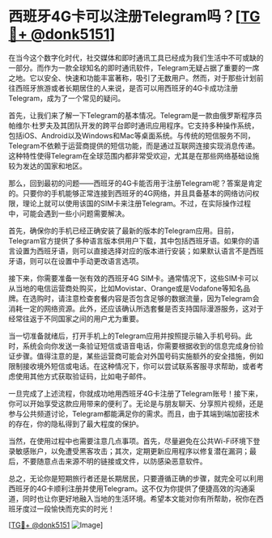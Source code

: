 # 西班牙4G卡可以注册Telegram吗？[[TG💪+ @donk5151](https://t.me/s/donk5151)]

在当今这个数字化时代，社交媒体和即时通讯工具已经成为我们生活中不可或缺的一部分。而作为一款全球知名的即时通讯软件，Telegram无疑占据了重要的一席之地。它以安全、快速和功能丰富著称，吸引了无数用户。然而，对于那些计划前往西班牙旅游或者长期居住的人来说，是否可以用西班牙的4G卡成功注册Telegram，成为了一个常见的疑问。

首先，让我们来了解一下Telegram的基本情况。Telegram是一款由俄罗斯程序员帕维尔·杜罗夫及其团队开发的跨平台即时通讯应用程序。它支持多种操作系统，包括iOS、Android以及Windows和Mac等桌面系统。与传统的短信服务不同，Telegram不依赖于运营商提供的短信功能，而是通过互联网连接实现消息传递。这种特性使得Telegram在全球范围内都非常受欢迎，尤其是在那些网络基础设施较为发达的国家和地区。

那么，回到最初的问题——西班牙的4G卡能否用于注册Telegram呢？答案是肯定的。只要你的手机能够正常连接到西班牙的4G网络，并且具备基本的网络访问权限，理论上就可以使用该国的SIM卡来注册Telegram。不过，在实际操作过程中，可能会遇到一些小问题需要解决。

首先，确保你的手机已经正确安装了最新的版本的Telegram应用。目前，Telegram官方提供了多种语言版本供用户下载，其中包括西班牙语。如果你的语言设置为西班牙语，则可以直接选择对应的版本进行安装；如果默认语言不是西班牙语，则可以在设置中手动更改语言选项。

接下来，你需要准备一张有效的西班牙4G SIM卡。通常情况下，这些SIM卡可以从当地的电信运营商处购买，比如Movistar、Orange或是Vodafone等知名品牌。在选购时，请注意检查套餐内容是否包含足够的数据流量，因为Telegram会消耗一定的网络资源。此外，还应该确认所选套餐是否支持国际漫游服务，这对于经常往返于不同国家之间的用户尤为重要。

当一切准备就绪后，打开手机上的Telegram应用并按照提示输入手机号码。此时，系统会向你发送一条验证短信或语音电话，你需要根据收到的信息完成身份验证步骤。值得注意的是，某些运营商可能会对外国号码实施额外的安全措施，例如限制接收境外短信或电话。在这种情况下，你可以尝试联系客服寻求帮助，或者考虑使用其他方式获取验证码，比如电子邮件。

一旦完成了上述流程，你就成功地用西班牙4G卡注册了Telegram账号！接下来，你可以开始享受这款应用带来的便利了。无论是与朋友聊天、分享照片视频，还是参与公共频道讨论，Telegram都能满足你的需求。而且，由于其端到端加密技术的存在，你的隐私得到了最大程度的保护。

当然，在使用过程中也需要注意几点事项。首先，尽量避免在公共Wi-Fi环境下登录敏感账户，以免遭受黑客攻击；其次，定期更新应用程序以修复潜在漏洞；最后，不要随意点击来源不明的链接或文件，以防感染恶意软件。

总之，无论你是短期旅行者还是长期居民，只要遵循正确的步骤，就完全可以利用西班牙的4G卡顺利注册并使用Telegram。这不仅为你提供了便捷高效的沟通渠道，同时也让你更好地融入当地的生活环境。希望本文能对你有所帮助，祝你在西班牙度过一段愉快而充实的时光！

[[TG💪+ @donk5151](https://t.me/s/donk5151) ![Image](https://i.postimg.cc/rwNCRYN7/Snipaste-2025-04-30-17-27-05.png)]